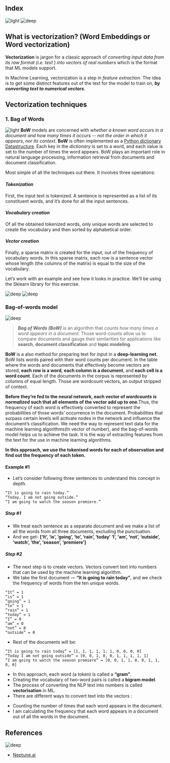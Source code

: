 ## Index
![light](https://user-images.githubusercontent.com/12748752/134754235-ae8efaf0-a27a-46f0-b439-b114cbb8cf3e.png)
![deep](https://user-images.githubusercontent.com/12748752/134754236-8d5549c9-bd05-408d-ba63-0d56ab83c999.png)

## What is vectorization? (Word Embeddings or Word vectorization)
**Vectorization** is jargon for a classic approach of _converting input data from its raw format (i.e. text ) into vectors of real numbers_ which is the format that ML models support. 

In Machine Learning, vectorization is a step in _feature extraction_. The idea is to get some distinct features out of the text for the model to train on, **_by converting text to numerical vectors_**.

## Vectorization techniques
### 1. Bag of Words
![light](https://user-images.githubusercontent.com/12748752/134754235-ae8efaf0-a27a-46f0-b439-b114cbb8cf3e.png)
**BoW** models are concerned with _whether a known word occurs in a document and how many times it occurs_ -- _not the order in which it appears_, _nor its context_.
**BoW** is often implemented as a [Python dictionary Datastructure](https://docs.python.org/3/tutorial/datastructures.html#dictionaries). Each key in the _dictionary_ is set to a word, and each value is set to the number of times the word appears.
BoW plays an important role in natural language processing, information retrieval from documents and document classification.

Most simple of all the techniques out there. It involves three operations:

#### _Tokenization_
First, the input text is tokenized. A sentence is represented as a list of its constituent words, and it’s done for all the input sentences.

#### _Vocabulary creation_
Of all the obtained tokenized words, only unique words are selected to create the vocabulary and then sorted by alphabetical order.

#### _Vector creation_
Finally, a sparse matrix is created for the input, out of the frequency of vocabulary words. In this sparse matrix, each row is a sentence vector whose length (the columns of the matrix) is equal to the size of the vocabulary.

Let’s work with an example and see how it looks in practice. We’ll be using the Sklearn library for this exercise.














![deep](https://user-images.githubusercontent.com/12748752/134754236-8d5549c9-bd05-408d-ba63-0d56ab83c999.png)
![deep](https://user-images.githubusercontent.com/12748752/134754236-8d5549c9-bd05-408d-ba63-0d56ab83c999.png)

### Bag-of-words model
![deep](https://user-images.githubusercontent.com/12748752/134754236-8d5549c9-bd05-408d-ba63-0d56ab83c999.png)
> **_Bag of Words (BoW)_** is an algorithm that _counts how many times a word appears in a document_. Those word-counts allow us to compare documents and gauge their similarities for applications like **search**, **document classification** and **topic modeling**. 

**BoW** is a also method for preparing text for input in a **deep-learning net**. BoW lists words paired with their word counts per document. In the table where the words and documents that effectively become vectors are stored, **each row is a word**, **each column is a document**, and **each cell is a word count**. Each of the documents in the corpus is represented by columns of equal length. Those are wordcount vectors, an output stripped of context.

**Before they’re fed to the neural network, each vector of _wordcounts is normalized_ such that all elements of the vector add up to one**.Thus, the frequency of each word is effectively converted to represent the probabilities of those words’ occurrence in the document.  Probabilities that surpass certain levels will activate nodes in the network and influence the document’s classification. We need the way to represent text data for the machine learning algorithms(In vector of number), and the bag-of-words model helps us to achieve the task. It is the way of extracting features from the text for the use in machine learning algorithms.

**In this approach, we use the tokenised words for each of observation and find out the frequency of each token.**

#### Example #1
* Let’s consider following three sentences to understand this concept in depth.
```
“It is going to rain today.”
“Today, I am not going outside.”
“I am going to watch the season premiere.”
```
##### Step #1
* We treat each sentence as a separate document and we make a list of all the words from all three documents, excluding the punctuation.
* And we get- 
**[‘It’, ’is’, ’going’, ‘to’, ‘rain’, ‘today’ ‘I’, ‘am’, ‘not’, ‘outside’, ‘watch’, ‘the’, ‘season’, ‘premiere’]**
##### Step #2
* The next step is to create vectors. Vectors convert text into numbers that can be used by the machine learning algorithm.
* We take the first document — **“It is going to rain today”**, and we check the frequency of words from the ten unique words.
```
“It” = 1
“is” = 1
“going” = 1
“to” = 1
“rain” = 1
“today” = 1
“I” = 0
“am” = 0
“not” = 0
“outside” = 0
```
* Rest of the documents will be:
```
“It is going to rain today” = [1, 1, 1, 1, 1, 1, 0, 0, 0, 0] 
“Today I am not going outside” = [0, 0, 1, 0, 0, 1, 1, 1, 1, 1] 
“I am going to watch the season premiere” = [0, 0, 1, 1, 0, 0, 1, 1, 0, 0]
```
* In this approach, each word (a token) is called a **“gram”**.
* Creating the vocabulary of two-word pairs is called a **bigram model**. 
* The process of converting the NLP text into numbers is called **vectorisation** in ML.
* There are different ways to convert text into the vectors :
 - Counting the number of times that each word appears in the document.
 - I am calculating the frequency that each word appears in a document out of all the words in the document.



## References
![deep](https://user-images.githubusercontent.com/12748752/134754236-8d5549c9-bd05-408d-ba63-0d56ab83c999.png)
* [Neptune.ai](https://neptune.ai/blog/vectorization-techniques-in-nlp-guide) 
